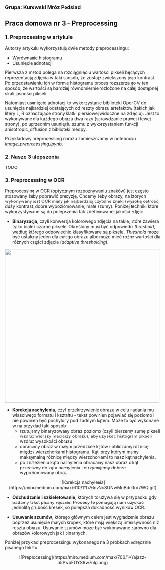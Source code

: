 ### Grupa: Kurowski Mróz Podsiad

## Praca domowa nr 3 - Preprocessing

### 1. Preprocessing w artykule 

Autorzy artykułu wykorzystują dwie metody preprocessingu:

* Wyrównanie histogramu
* Usunięcie adnotacji 

Pierwsza z metod polega na rozciągnięciu wartości pikseli będących reprezentacją zdjęcia w taki sposób, że zostaje zwiększony jego kontrast. Po przedstawieniu ich w formie histogramu proces rozszerza go w ten sposób, że wartości są bardziej równomiernie rozłożone na całej dostępnej skali jasności pikseli.

Natomiast usunięcie adnotacji to wykorzystanie biblioteki OpenCV do usunięcia najbardziej odstających od reszty obrazu artefaktów (takich jak litery L, R oznaczające strony klatki piersiowej widoczne na zdjęciu). Jest to wykonywane dla każdego obrazu dwa razy (sprawdzanie prawej i lewej strony), po uprzednim usunięciu szumu z wykorzystaniem funkcji anisotropic_diffusion z biblioteki medpy.

Przykładowy preprocessing obrazu zamieszczamy w notebooku *image_preprocessing.ipynb*.


### 2. Nasze 3 ulepszenia

TODO

### 3. Preprocessing w OCR

Preprocessing w OCR (optycznym rozpoznywaniu znaków) jest często stosowany żeby poprawić precyzję. Chcemy żeby obrazy, na których wykonywany jest OCR miały jak najbardziej czytelne znaki (wysoką ostrość, duży kontrast, dobre wypoziomowanie, małe szumy). Poniżej techniki które wykorzystywane są do polepszenia tak zdefiniowanej jakości zdjęć:

* **Binaryzacja**, czyli konwersja kolorowego zdjęcia na takie, które zawiera tylko białe i czarne piksele. Określony musi być odpowiedni *threshold*, według którego odpowiednio klasyfikowane są piksele. *Threshold* może być ustalony jeden dla całego obrazu albo może mieć różne wartości dla różnych części zdjęcia (*adaptive thresholding*).

<img align="center" src="https://miro.medium.com/max/2400/1*KTMCWiv4WZRlIpZSs5kupw.jpeg" height="500px">

* **Korekcja nachylenia**, czyli przekrzywienie obrazu w celu nadania mu właściwego formatu i kształtu - tekst powinien pojawiać się poziomo i nie powinien być pochylony pod żadnym kątem. Może to być wykonane w na przykład taki sposób:
    - rzutujemy binaryzowany obraz poziomo (czyli bierzemy sumę pikseli wzdłuż wierszy macierzy obrazu), aby uzyskać histogram pikseli wzdłuż wysokości obrazu
    - obracamy obraz w małym przedziale kątów i obliczamy różnicę między wierzchołkami histogramu. Kąt, przy którym mamy maksymalną różnicę między wierzchołkami to nasz kąt nachylenia.
    - po znalezieniu kąta nachylenia obracamy nasz obraz o kąt przeciwny do kąta nachylenia i otrzymujemy dobrze wypoziomowany obraz.

<div style="text-align:center">![Korekcja nachylenia](https://miro.medium.com/max/610/1*b76nvNcSUNwMnBdm1rd7WQ.gif)</div>

* **Odchudzanie i szkieletowanie**, których to używa się w przypadku gdy badamy tekst pisany ręcznie. Procesy te pomagają nam uzyskać jednolitą grubość kresek, co polepsza dokładność wyników OCR.

* **Usuwanie szumów**, którego głównym celem jest wygładzenie obrazu poprzez usunięcie małych kropek, które mają większą intensywność niż reszta obrazu. Usuwanie szumów może być wykonywane zarówno dla obrazów kolorowych jak i binarnych.

Poniżej przykład preprocessingu wykonanego na 3 próbkach odręcznie pisanego tekstu.

<div style="text-align:center">![Preprocessing](https://miro.medium.com/max/700/1*Yajazz-a5PwbFOYS9w7nlg.png)</div>


